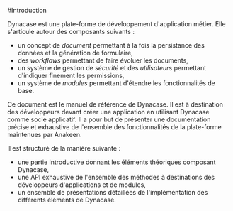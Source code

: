 #Introduction

Dynacase est une plate-forme de développement d'application métier. Elle s'articule autour des composants suivants :

* un concept de *document* permettant à la fois la persistance des données et la génération de formulaire,
* des *workflows* permettant de faire évoluer les documents,
* un système de gestion de *sécurité* et des *utilisateurs* permettant d'indiquer finement les permissions,
* un système de *modules* permettant d'étendre les fonctionnalités de base.

Ce document est le manuel de référence de Dynacase. Il est à destination des développeurs devant créer une application en utilisant Dynacase comme socle applicatif. Il a pour but de présenter une documentation précise et exhaustive de l'ensemble des fonctionnalités de la plate-forme maintenues par Anakeen.

Il est structuré de la manière suivante :

* une partie introductive donnant les éléments théoriques composant Dynacase,
* une API exhaustive de l'ensemble des méthodes à destinations des développeurs d'applications et de modules,
* un ensemble de présentations détaillées de l'implémentation des différents éléments de Dynacase.
